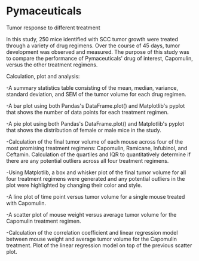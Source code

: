 # Pymaceuticals
Tumor response to different treatment 

In this study, 250 mice identified with SCC tumor growth were treated through a variety of drug regimens. Over the course of 45 days, tumor development was observed and measured. The purpose of this study was to compare the performance of Pymaceuticals' drug of interest, Capomulin, versus the other treatment regimens. 

Calculation, plot and analysis: 

-A summary statistics table consisting of the mean, median, variance, standard deviation, and SEM of the tumor volume for each drug regimen.


-A bar plot using both Pandas's DataFrame.plot() and Matplotlib's pyplot that shows the number of data points for each treatment regimen.


-A pie plot using both Pandas's DataFrame.plot() and Matplotlib's pyplot that shows the distribution of female or male mice in the study.


-Calculation of the final tumor volume of each mouse across four of the most promising treatment regimens: Capomulin, Ramicane, Infubinol, and Ceftamin. Calculation of the quartiles and IQR to quantitatively determine if there are any potential outliers across all four treatment regimens.


-Using Matplotlib, a box and whisker plot of the final tumor volume for all four treatment regimens were generated and any potential outliers in the plot were highlighted by changing their color and style.

-A line plot of time point versus tumor volume for a single mouse treated with Capomulin.


-A scatter plot of mouse weight versus average tumor volume for the Capomulin treatment regimen.


-Calculation of the correlation coefficient and linear regression model between mouse weight and average tumor volume for the Capomulin treatment. Plot of the linear regression model on top of the previous scatter plot.
